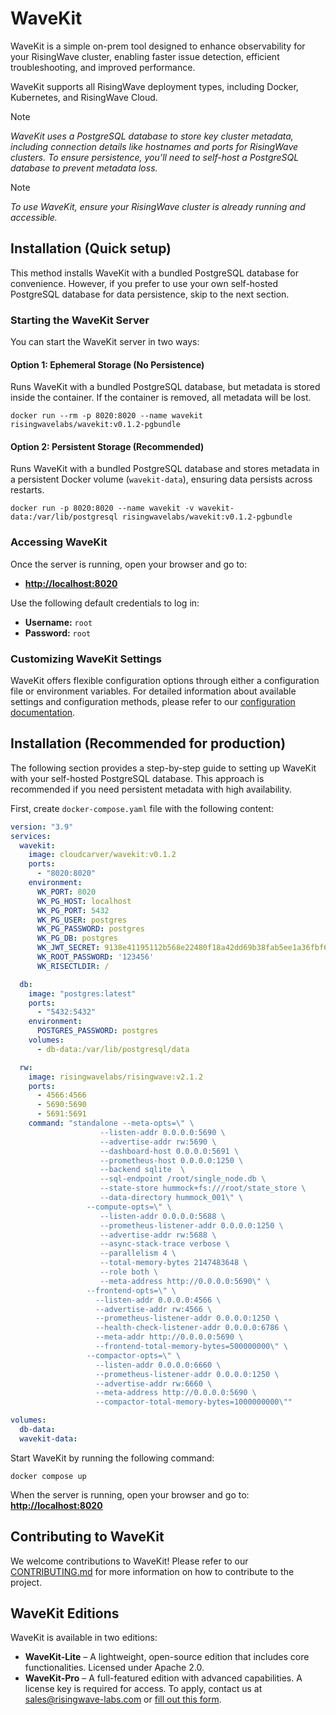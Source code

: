 # WaveKit

WaveKit is a simple on-prem tool designed to enhance observability for your RisingWave cluster, enabling faster issue detection, efficient troubleshooting, and improved performance.

WaveKit supports all RisingWave deployment types, including Docker, Kubernetes, and RisingWave Cloud.

> [!NOTE]
> _WaveKit uses a PostgreSQL database to store key cluster metadata, including connection details like hostnames and ports for RisingWave clusters. To ensure persistence, you’ll need to self-host a PostgreSQL database to prevent metadata loss._

> [!NOTE]
> _To use WaveKit, ensure your RisingWave cluster is already running and accessible._


## Installation (Quick setup)

This method installs WaveKit with a bundled PostgreSQL database for convenience. However, if you prefer to use your own self-hosted PostgreSQL database for data persistence, skip to the next section.  

### **Starting the WaveKit Server**  

You can start the WaveKit server in two ways:  

#### **Option 1: Ephemeral Storage (No Persistence)**  
Runs WaveKit with a bundled PostgreSQL database, but metadata is stored inside the container. If the container is removed, all metadata will be lost.  

```shell
docker run --rm -p 8020:8020 --name wavekit risingwavelabs/wavekit:v0.1.2-pgbundle
```

#### **Option 2: Persistent Storage (Recommended)**  
Runs WaveKit with a bundled PostgreSQL database and stores metadata in a persistent Docker volume (`wavekit-data`), ensuring data persists across restarts.  

```shell
docker run -p 8020:8020 --name wavekit -v wavekit-data:/var/lib/postgresql risingwavelabs/wavekit:v0.1.2-pgbundle
```

### **Accessing WaveKit**  

Once the server is running, open your browser and go to:  

- **[http://localhost:8020](http://localhost:8020)**  

Use the following default credentials to log in:  
- **Username:** `root`  
- **Password:** `root`  


### Customizing WaveKit Settings

WaveKit offers flexible configuration options through either a configuration file or environment variables. For detailed information about available settings and configuration methods, please refer to our [configuration documentation](docs/config.md).

## Installation (Recommended for production)

The following section provides a step-by-step guide to setting up WaveKit with your self-hosted PostgreSQL database. This approach is recommended if you need persistent metadata with high availability.

First, create `docker-compose.yaml` file with the following content:

```yaml
version: "3.9"
services:
  wavekit:
    image: cloudcarver/wavekit:v0.1.2
    ports:
      - "8020:8020"
    environment:
      WK_PORT: 8020
      WK_PG_HOST: localhost
      WK_PG_PORT: 5432
      WK_PG_USER: postgres
      WK_PG_PASSWORD: postgres
      WK_PG_DB: postgres
      WK_JWT_SECRET: 9138e41195112b568e22480f18a42dd69b38fab5ee1a36fbf63d49b22097d22a
      WK_ROOT_PASSWORD: '123456'
      WK_RISECTLDIR: /

  db: 
    image: "postgres:latest"
    ports:
      - "5432:5432"
    environment:
      POSTGRES_PASSWORD: postgres
    volumes:
      - db-data:/var/lib/postgresql/data

  rw:
    image: risingwavelabs/risingwave:v2.1.2
    ports:
      - 4566:4566
      - 5690:5690
      - 5691:5691
    command: "standalone --meta-opts=\" \
                    --listen-addr 0.0.0.0:5690 \
                    --advertise-addr rw:5690 \
                    --dashboard-host 0.0.0.0:5691 \
                    --prometheus-host 0.0.0.0:1250 \
                    --backend sqlite  \
                    --sql-endpoint /root/single_node.db \
                    --state-store hummock+fs:///root/state_store \
                    --data-directory hummock_001\" \
                 --compute-opts=\" \
                    --listen-addr 0.0.0.0:5688 \
                    --prometheus-listener-addr 0.0.0.0:1250 \
                    --advertise-addr rw:5688 \
                    --async-stack-trace verbose \
                    --parallelism 4 \
                    --total-memory-bytes 2147483648 \
                    --role both \
                    --meta-address http://0.0.0.0:5690\" \
                 --frontend-opts=\" \
                   --listen-addr 0.0.0.0:4566 \
                   --advertise-addr rw:4566 \
                   --prometheus-listener-addr 0.0.0.0:1250 \
                   --health-check-listener-addr 0.0.0.0:6786 \
                   --meta-addr http://0.0.0.0:5690 \
                   --frontend-total-memory-bytes=500000000\" \
                 --compactor-opts=\" \
                   --listen-addr 0.0.0.0:6660 \
                   --prometheus-listener-addr 0.0.0.0:1250 \
                   --advertise-addr rw:6660 \
                   --meta-address http://0.0.0.0:5690 \
                   --compactor-total-memory-bytes=1000000000\""

volumes:
  db-data:
  wavekit-data:

```

Start WaveKit by running the following command:

```shell
docker compose up
```

When the server is running, open your browser and go to: **[http://localhost:8020](http://localhost:8020)**  


## Contributing to WaveKit

We welcome contributions to WaveKit! Please refer to our [CONTRIBUTING.md](docs/CONTRIBUTING.md) for more information on how to contribute to the project.


## WaveKit Editions

WaveKit is available in two editions:  

- **WaveKit-Lite** – A lightweight, open-source edition that includes core functionalities. Licensed under Apache 2.0.  
- **WaveKit-Pro** – A full-featured edition with advanced capabilities. A license key is required for access. To apply, contact us at [sales@risingwave-labs.com](mailto:sales@risingwave-labs.com) or [fill out this form](https://cloud.risingwave.com/auth/license_key/).
